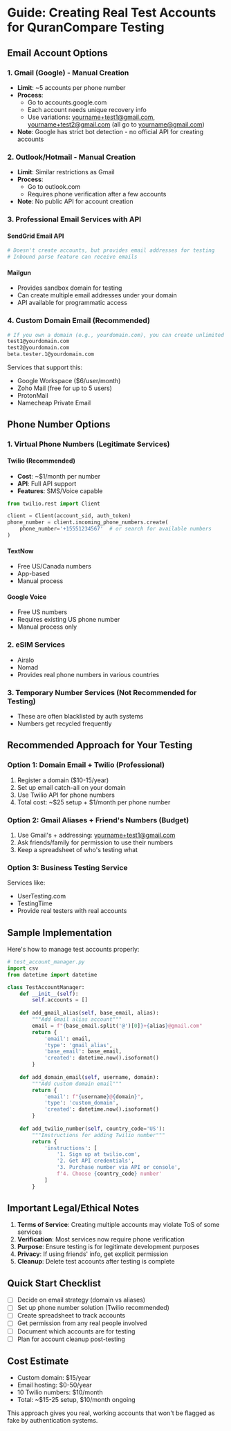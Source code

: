 # Guide: Creating Real Test Accounts for QuranCompare Testing

## Email Account Options

### 1. Gmail (Google) - Manual Creation
- **Limit**: ~5 accounts per phone number
- **Process**: 
  - Go to accounts.google.com
  - Each account needs unique recovery info
  - Use variations: yourname+test1@gmail.com, yourname+test2@gmail.com (all go to yourname@gmail.com)
- **Note**: Google has strict bot detection - no official API for creating accounts

### 2. Outlook/Hotmail - Manual Creation
- **Limit**: Similar restrictions as Gmail
- **Process**: 
  - Go to outlook.com
  - Requires phone verification after a few accounts
- **Note**: No public API for account creation

### 3. Professional Email Services with API

#### SendGrid Email API
```python
# Doesn't create accounts, but provides email addresses for testing
# Inbound parse feature can receive emails
```

#### Mailgun
- Provides sandbox domain for testing
- Can create multiple email addresses under your domain
- API available for programmatic access

### 4. Custom Domain Email (Recommended)
```bash
# If you own a domain (e.g., yourdomain.com), you can create unlimited emails:
test1@yourdomain.com
test2@yourdomain.com
beta.tester.1@yourdomain.com
```

Services that support this:
- Google Workspace ($6/user/month)
- Zoho Mail (free for up to 5 users)
- ProtonMail
- Namecheap Private Email

## Phone Number Options

### 1. Virtual Phone Numbers (Legitimate Services)

#### Twilio (Recommended)
- **Cost**: ~$1/month per number
- **API**: Full API support
- **Features**: SMS/Voice capable
```python
from twilio.rest import Client

client = Client(account_sid, auth_token)
phone_number = client.incoming_phone_numbers.create(
    phone_number='+15551234567'  # or search for available numbers
)
```

#### TextNow
- Free US/Canada numbers
- App-based
- Manual process

#### Google Voice
- Free US numbers
- Requires existing US phone number
- Manual process only

### 2. eSIM Services
- Airalo
- Nomad
- Provides real phone numbers in various countries

### 3. Temporary Number Services (Not Recommended for Testing)
- These are often blacklisted by auth systems
- Numbers get recycled frequently

## Recommended Approach for Your Testing

### Option 1: Domain Email + Twilio (Professional)
1. Register a domain ($10-15/year)
2. Set up email catch-all on your domain
3. Use Twilio API for phone numbers
4. Total cost: ~$25 setup + $1/month per phone number

### Option 2: Gmail Aliases + Friend's Numbers (Budget)
1. Use Gmail's + addressing: yourname+test1@gmail.com
2. Ask friends/family for permission to use their numbers
3. Keep a spreadsheet of who's testing what

### Option 3: Business Testing Service
Services like:
- UserTesting.com
- TestingTime
- Provide real testers with real accounts

## Sample Implementation

Here's how to manage test accounts properly:

```python
# test_account_manager.py
import csv
from datetime import datetime

class TestAccountManager:
    def __init__(self):
        self.accounts = []
    
    def add_gmail_alias(self, base_email, alias):
        """Add Gmail alias account"""
        email = f"{base_email.split('@')[0]}+{alias}@gmail.com"
        return {
            'email': email,
            'type': 'gmail_alias',
            'base_email': base_email,
            'created': datetime.now().isoformat()
        }
    
    def add_domain_email(self, username, domain):
        """Add custom domain email"""
        return {
            'email': f"{username}@{domain}",
            'type': 'custom_domain',
            'created': datetime.now().isoformat()
        }
    
    def add_twilio_number(self, country_code='US'):
        """Instructions for adding Twilio number"""
        return {
            'instructions': [
                '1. Sign up at twilio.com',
                '2. Get API credentials',
                '3. Purchase number via API or console',
                f'4. Choose {country_code} number'
            ]
        }
```

## Important Legal/Ethical Notes

1. **Terms of Service**: Creating multiple accounts may violate ToS of some services
2. **Verification**: Most services now require phone verification
3. **Purpose**: Ensure testing is for legitimate development purposes
4. **Privacy**: If using friends' info, get explicit permission
5. **Cleanup**: Delete test accounts after testing is complete

## Quick Start Checklist

- [ ] Decide on email strategy (domain vs aliases)
- [ ] Set up phone number solution (Twilio recommended)
- [ ] Create spreadsheet to track accounts
- [ ] Get permission from any real people involved
- [ ] Document which accounts are for testing
- [ ] Plan for account cleanup post-testing

## Cost Estimate

- Custom domain: $15/year
- Email hosting: $0-50/year
- 10 Twilio numbers: $10/month
- Total: ~$15-25 setup, $10/month ongoing

This approach gives you real, working accounts that won't be flagged as fake by authentication systems.
